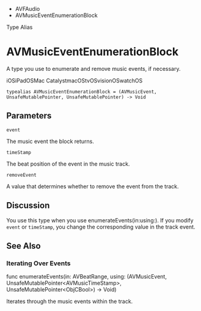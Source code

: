 

- AVFAudio
-  AVMusicEventEnumerationBlock 

Type Alias

# AVMusicEventEnumerationBlock

A type you use to enumerate and remove music events, if necessary.

iOSiPadOSMac CatalystmacOStvOSvisionOSwatchOS

``` source
typealias AVMusicEventEnumerationBlock = (AVMusicEvent, UnsafeMutablePointer, UnsafeMutablePointer) -> Void
```

## Parameters 

`event`  

The music event the block returns.

`timeStamp`  

The beat position of the event in the music track.

`removeEvent`  

A value that determines whether to remove the event from the track.

## Discussion

You use this type when you use enumerateEvents(in:using:). If you modify `event` or `timeStamp`, you change the corresponding value in the track event.

## See Also

### Iterating Over Events

func enumerateEvents(in: AVBeatRange, using: (AVMusicEvent, UnsafeMutablePointer&lt;AVMusicTimeStamp>, UnsafeMutablePointer&lt;ObjCBool>) -> Void)

Iterates through the music events within the track.

